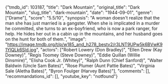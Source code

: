 {"tmdb_id": 103187, "title": "Dark Mountain", "original_title": "Dark Mountain", "slug_title": "dark-mountain", "date": "1944-09-01", "genre": ["Drame"], "score": "5.5/10", "synopsis": "A woman doesn't realize that the man she has just married is a gangster. When she is implicated in a murder he committed, she turns to an ex-boyfriend, who is now a park ranger, for help. He hides her out in a cabin up in the mountains, and her husband goes on the hunt for both of them.", "image": "https://image.tmdb.org/t/p/w185_and_h278_bestv2/r3LNT9UPw5k6BVwK91YlQLk6Sld.jpg", "actors": ["Robert Lowery (Don Bradley)", "Ellen Drew (Kay Downey)", "Regis Toomey (Steve Downey)", "Eddie Quillan (Willie Dinsmire)", "Elisha Cook Jr. (Whitey)", "Ralph Dunn (Chief Sanford)", "Walter Baldwin (Uncle Sam Bates)", "Rose Plumer (Aunt Pattie Bates)", "Virginia Sale (Aletha Bates)", "Byron Foulger (Harvey Bates)"], "comments": [], "recommandations_id": [], "youtube_key": "notfound"}
